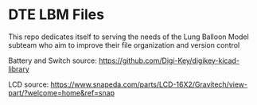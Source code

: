 # DTE LBM Files
This repo dedicates itself to serving the needs of the Lung Balloon Model subteam who aim to improve their file organization and version control

Battery and Switch source: https://github.com/Digi-Key/digikey-kicad-library  

LCD source: https://www.snapeda.com/parts/LCD-16X2/Gravitech/view-part/?welcome=home&ref=snap
